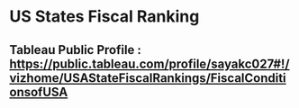 # US States Fiscal Ranking

## Tableau Public Profile : https://public.tableau.com/profile/sayakc027#!/vizhome/USAStateFiscalRankings/FiscalConditionsofUSA

